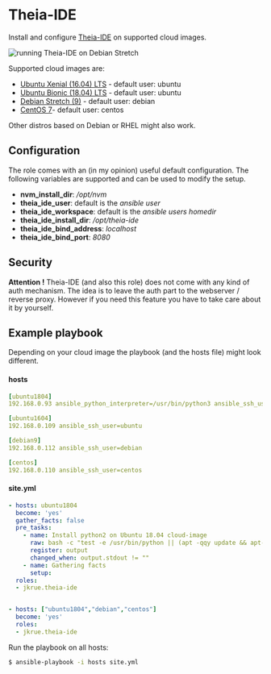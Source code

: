 # Theia-IDE
Install and configure  [Theia-IDE](https://www.theia-ide.org) on supported cloud images.

![](docs/images/screenshot.png "running Theia-IDE on Debian Stretch")

Supported cloud images are:
- [Ubuntu Xenial (16.04) LTS](https://cloud-images.ubuntu.com/xenial/current/) - default user: ubuntu
- [Ubuntu Bionic (18.04) LTS](https://cloud-images.ubuntu.com/bionic/current/) - default user: ubuntu
- [Debian Stretch (9)](https://cdimage.debian.org/cdimage/openstack/current/) - default user: debian
- [CentOS 7](https://cloud.centos.org/centos/7/images/)- default user: centos

Other distros based on Debian or RHEL might also work.
## Configuration

The role comes with an (in my opinion) useful default configuration. 
The following variables are supported and can be used to modify the setup.


- **nvm_install_dir**:  */opt/nvm*
- **theia_ide_user**: default is the *ansible user*
- **theia_ide_workspace**:  default is the *ansible users homedir*
- **theia_ide_install_dir**: */opt/theia-ide*
- **theia_ide_bind_address**: *localhost*
- **theia_ide_bind_port**: *8080*

## Security
**Attention !** Theia-IDE (and also this role) does not come with any kind of auth mechanism.
The idea is to leave the auth part to the webserver / reverse proxy. However if you need this 
feature you have to take care about it by yourself.


## Example playbook 

Depending on your cloud image the playbook (and the hosts file) might look different.

#### hosts
```yaml
[ubuntu1804]
192.168.0.93 ansible_python_interpreter=/usr/bin/python3 ansible_ssh_user=ubuntu

[ubuntu1604]
192.168.0.109 ansible_ssh_user=ubuntu

[debian9]
192.168.0.112 ansible_ssh_user=debian

[centos]
192.168.0.110 ansible_ssh_user=centos


```

#### site.yml
```yaml
- hosts: ubuntu1804
  become: 'yes'
  gather_facts: false
  pre_tasks:
    - name: Install python2 on Ubuntu 18.04 cloud-image 
      raw: bash -c "test -e /usr/bin/python || (apt -qqy update && apt-get install -qqy python-minimal)
      register: output
      changed_when: output.stdout != ""
    - name: Gathering facts
      setup:    
  roles:
  - jkrue.theia-ide


- hosts: ["ubuntu1804","debian","centos"]
  become: 'yes'
  roles:
  - jkrue.theia-ide

```


Run the playbook on all hosts:

```bash
$ ansible-playbook -i hosts site.yml
```
